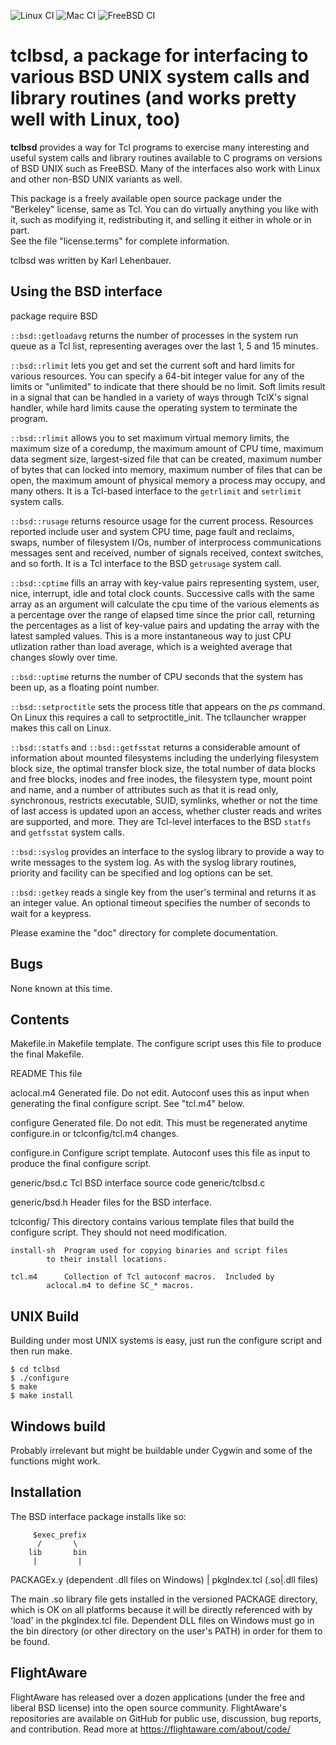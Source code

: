 ![Linux CI](https://github.com/flightaware/tclbsd/workflows/Linux%20CI/badge.svg)
![Mac CI](https://github.com/flightaware/tclbsd/workflows/Mac%20CI/badge.svg)
![FreeBSD CI](https://github.com/flightaware/tclbsd/workflows/FreeBSD%20CI/badge.svg)

# tclbsd, a package for interfacing to various BSD UNIX system calls and library routines (and works pretty well with Linux, too)

**tclbsd** provides a way for Tcl programs to exercise many interesting and useful system calls and library routines available to C programs on versions of BSD UNIX such as FreeBSD.  Many of the interfaces also work with Linux and other non-BSD UNIX variants as well.

This package is a freely available open source package under the "Berkeley"
license, same as Tcl.  You can do virtually anything you like with it, such as 
modifying it, redistributing it, and selling it either in whole or in part.  
See the file "license.terms" for complete information.

tclbsd was written by Karl Lehenbauer.

## Using the BSD interface

package require BSD

`::bsd::getloadavg` returns the number of processes in the system run queue as a Tcl list, representing averages over the last 1, 5 and 15 minutes.

`::bsd::rlimit` lets you get and set the current soft and hard limits for various resources.  You can specify a 64-bit integer value for any of the limits or "unlimited" to indicate that there should be no limit.  Soft limits result in a signal that can be handled in a variety of ways through TclX's signal handler, while hard limits cause the operating system to terminate the program.

`::bsd::rlimit` allows you to set maximum virtual memory limits, the maximum size of a coredump, the maximum amount of CPU time, maximum data segment size, largest-sized file that can be created, maximum number of bytes that can locked into memory, maximum number of files that can be open, the maximum amount of physical memory a process may occupy, and many others.  It is a Tcl-based interface to the `getrlimit` and `setrlimit` system calls.

`::bsd::rusage` returns resource usage for the current process.  Resources reported include user and system CPU time, page fault and reclaims, swaps, number of filesystem I/Os, number of interprocess communications messages sent and received, number of signals received, context switches, and so forth.  It is a Tcl interface to the BSD `getrusage` system call.

`::bsd::cptime` fills an array with key-value pairs representing system, user, nice, interrupt, idle and total clock counts.  Successive calls with the same array as an argument will calculate the cpu time of the various elements as a percentage over the range of elapsed time since the prior call, returning the percentages as a list of key-value pairs and updating the array with the latest sampled values.  This is a more instantaneous way to just CPU utlization rather than load average, which is a weighted average that changes slowly over time.

`::bsd::uptime` returns the number of CPU seconds that the system has been up, as a floating point number.

`::bsd::setproctitle` sets the process title that appears on the *ps* command.  On Linux this requires a 
call to setproctitle_init.  The tcllauncher wrapper makes this call on Linux.

`::bsd::statfs` and `::bsd::getfsstat` returns a considerable amount of information about mounted filesystems including the underlying filesystem block size, the optimal transfer block size, the total number of data blocks and free blocks, inodes and free inodes, the filesystem type, mount point and name, and a number of attributes such as that it is read only, synchronous, restricts executable, SUID, symlinks, whether or not the time of last access is updated upon an access, whether cluster reads and writes are supported, and more.  They are Tcl-level interfaces to the BSD `statfs` and `getfsstat` system calls.

`::bsd::syslog` provides an interface to the syslog library to provide a way to write messages to the system log.  As with the syslog library routines, priority and facility can be specified and log options can be set.

`::bsd::getkey` reads a single key from the user's terminal and returns it as an integer value.  An optional timeout specifies the number of seconds to wait for a keypress.

Please examine the "doc" directory for complete documentation.

## Bugs

None known at this time.

## Contents

Makefile.in	Makefile template.  The configure script uses this file to
		produce the final Makefile.

README		This file

aclocal.m4	Generated file.  Do not edit.  Autoconf uses this as input
		when generating the final configure script.  See "tcl.m4"
		below.

configure	Generated file.  Do not edit.  This must be regenerated
		anytime configure.in or tclconfig/tcl.m4 changes.

configure.in	Configure script template.  Autoconf uses this file as input
		to produce the final configure script.

generic/bsd.c	Tcl BSD interface source code
generic/tclbsd.c

generic/bsd.h	Header files for the BSD interface.


tclconfig/	This directory contains various template files that build
		the configure script.  They should not need modification.

	install-sh	Program used for copying binaries and script files
			to their install locations.

	tcl.m4		Collection of Tcl autoconf macros.  Included by
			aclocal.m4 to define SC_* macros.

## UNIX Build

Building under most UNIX systems is easy, just run the configure script
and then run make. 

	$ cd tclbsd
	$ ./configure
	$ make
	$ make install


## Windows build

Probably irrelevant but might be buildable under Cygwin and some of the functions might work.

## Installation

The BSD interface package installs like so:

         $exec_prefix
          /       \
        lib       bin
         |         |
   PACKAGEx.y   (dependent .dll files on Windows)
         |
  pkgIndex.tcl (.so|.dll files)

The main .so library file gets installed in the versioned PACKAGE
directory, which is OK on all platforms because it will be directly
referenced with by 'load' in the pkgIndex.tcl file.  Dependent DLL files on
Windows must go in the bin directory (or other directory on the user's
PATH) in order for them to be found.

FlightAware
---
FlightAware has released over a dozen applications  (under the free and liberal BSD license) into the open source community. FlightAware's repositories are available on GitHub for public use, discussion, bug reports, and contribution. Read more at https://flightaware.com/about/code/

